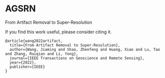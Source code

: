 # AGSRN
From Artifact Removal to Super-Resolution

If you find this work useful, please consider citing it.
```
@article{wang2022artifact,
  title={From Artifact Removal to Super-Resolution},
  author={Wang, Jiaming and Shao, Zhenfeng and Huang, Xiao and Lu, Tao and Zhang, Ruiqian and Li, Yong},
  journal={IEEE Transactions on Geoscience and Remote Sensing},
  year={2022},
  publisher={IEEE}
}
```
